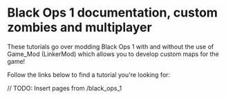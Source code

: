 # Black Ops 1 documentation, custom zombies and multiplayer

These tutorials go over modding Black Ops 1 with and without the use of Game_Mod (LinkerMod) which allows you to develop custom maps for the game!

Follow the links below to find a tutorial you're looking for:

// TODO: Insert pages from /black_ops_1
